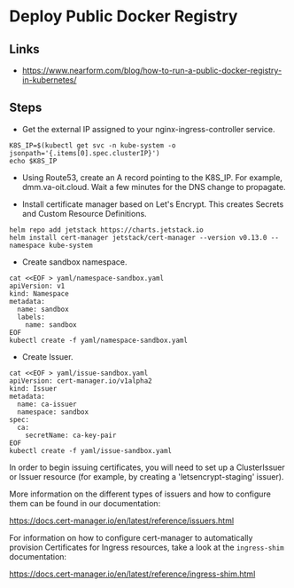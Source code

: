 # Deploy Public Docker Registry

## Links

* https://www.nearform.com/blog/how-to-run-a-public-docker-registry-in-kubernetes/

## Steps

* Get the external IP assigned to your nginx-ingress-controller service.

```
K8S_IP=$(kubectl get svc -n kube-system -o jsonpath='{.items[0].spec.clusterIP}')
echo $K8S_IP
```

* Using Route53, create an A record pointing to the K8S_IP. For example, dmm.va-oit.cloud. Wait a few minutes for the DNS change to propagate.

* Install certificate manager based on Let's Encrypt. This creates Secrets and Custom Resource Definitions.

```
helm repo add jetstack https://charts.jetstack.io
helm install cert-manager jetstack/cert-manager --version v0.13.0 --namespace kube-system
```

* Create sandbox namespace.

```
cat <<EOF > yaml/namespace-sandbox.yaml
apiVersion: v1
kind: Namespace
metadata:
  name: sandbox
  labels:
    name: sandbox
EOF
kubectl create -f yaml/namespace-sandbox.yaml
```

* Create Issuer.

```
cat <<EOF > yaml/issue-sandbox.yaml
apiVersion: cert-manager.io/v1alpha2
kind: Issuer
metadata:
  name: ca-issuer
  namespace: sandbox
spec:
  ca:
    secretName: ca-key-pair
EOF
kubectl create -f yaml/issue-sandbox.yaml
```

In order to begin issuing certificates, you will need to set up a ClusterIssuer
or Issuer resource (for example, by creating a 'letsencrypt-staging' issuer).

More information on the different types of issuers and how to configure them
can be found in our documentation:

https://docs.cert-manager.io/en/latest/reference/issuers.html

For information on how to configure cert-manager to automatically provision
Certificates for Ingress resources, take a look at the `ingress-shim`
documentation:

https://docs.cert-manager.io/en/latest/reference/ingress-shim.html

